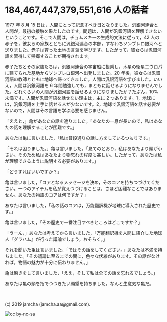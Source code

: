 

# 184,467,447,379,551,616 人の話者

1977 年 8 月 15 日は，人間にとって記念すべき日となりました。汎銀河連合と人間が，最初の接触を果たしたのです。問題は，人間が汎銀河語を理解できないということです。そこで人間は，チョムスキーの生成的文法に従って，42 人の赤子を，彼女らの家族とともに汎銀河連合の本部，すなわちソンブレロ銀河へと送りました。赤子は育った土地の言葉を学びます。したがって，彼女らは汎銀河語を習得して帰郷することが期待されます。

赤子たちとその家族たちは，汎銀河連合の宇宙船に搭乗し，木星の衛星エウロパに建てられた基地からソンブレロ銀河へ出発しました。20 年後，彼女らは汎銀河語の教師とともに地球へ帰ってきました。人間は汎銀河語を学びました。いいえ，人間は汎銀河語を 6 年間勉強しても，まともに話せるようになりませんでした。どれくらいの人間が汎銀河語を話せるようになりましたか？たぶん，10%未満です。人間が汎銀河語を話せない理由は，主に 2 つあります。1，地球には，汎銀河語を上手に話せる人が少ないです。2，地球で汎銀河語を話す必要がないので，人間はその言語を学ぶ必要を感じません。

「ええと，」亀があなたの話を遮りました。「あなたの一息が長いので，私はあなたの話を理解することが困難です。」

あなたは亀に言いました，「私は普段通りの話し方をしているつもりです。」

「それは困りました。」亀は言いました。「見てのとおり，私はあなたより頭が小さい。そのため私はあなたより物忘れの程度も甚しい。したがって，あなたは私が理解できるように説明する必要があります。」

「どうすればいいですか？」

亀は言いました，「コアとなるメッセージを決め，そのコアを持ちつづけてください。一つのアイテムを私が覚えつづけることは，さほど困難なことではありません。あなたの物語のコアは何ですか？」

あなたは言いました，「私の話のコアは，万能翻訳機が地球に導入された歴史です。」

亀は言いました，「その歴史で一番注目すべきところはどこですか？」

「うーん，」あなたは考えてから言いました，「万能翻訳機を人間に紹介した地球人『グラハム』が行った議論でしょう，おそらく。」

それを聞いた亀は言いました，「ではその話をしてください。」あなたは不満を持ちました。「その議論に至るまでの間に，色々な伏線があります。その話がなければ，物語の魅力が十分に伝わりません。」

亀は瞬きをして言いました，「ええ，そして私は全ての話を忘れるでしょう。」

あなたは亀の頭を指でつつきたい願望を持ちました。なんと生意気な亀だ。

<br>
<br>
(c) 2019 jamcha (jamcha.aa@gmail.com).

![cc by-nc-sa](https://i.creativecommons.org/l/by-nc-sa/4.0/88x31.png)

